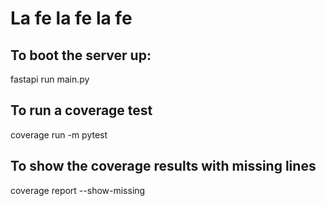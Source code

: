 # La fe la fe la fe

## To boot the server up:
fastapi run main.py

## To run a coverage test
coverage run -m pytest

## To show the coverage results with missing lines
coverage report --show-missing